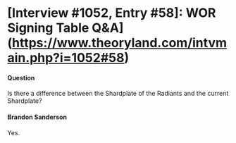 # [Interview #1052, Entry #58]: WOR Signing Table Q&A](https://www.theoryland.com/intvmain.php?i=1052#58)

#### Question

Is there a difference between the Shardplate of the Radiants and the current Shardplate?

#### Brandon Sanderson

Yes.

